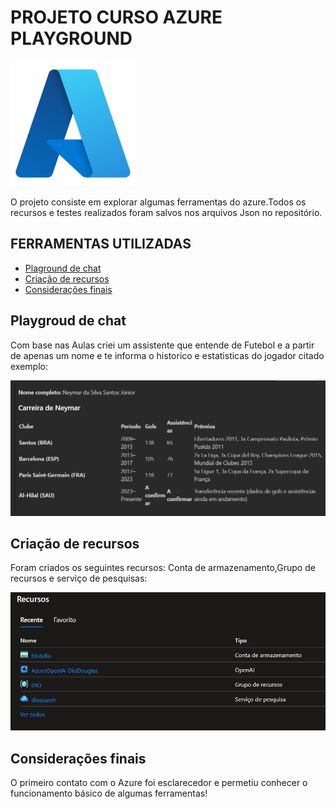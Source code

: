 # PROJETO CURSO AZURE PLAYGROUND
<img src="./assets/Microsoft_Azure.svg.png" width="200px">

O projeto consiste em explorar algumas ferramentas do azure.Todos os recursos e testes realizados foram salvos nos arquivos Json no repositório.

## FERRAMENTAS UTILIZADAS

* <a href="#playground">Plaground de chat</a>
* <a href="#imagem">Criação de recursos </a>
* <a href="#consideracoes">Considerações finais </a>

 ## Playgroud de chat

Com base nas Aulas criei um assistente que entende de Futebol e a partir de apenas um nome e te informa o historico e estatisticas do jogador citado exemplo:

<img src="./assets/Neymar.png" width="600px">

## Criação de recursos

Foram criados os seguintes recursos: Conta de armazenamento,Grupo de recursos e serviço de pesquisas:

<img src="./assets/Recursos.png" width="700px">

## Considerações finais

O primeiro contato com o Azure foi esclarecedor e permetiu conhecer o funcionamento básico de algumas ferramentas!